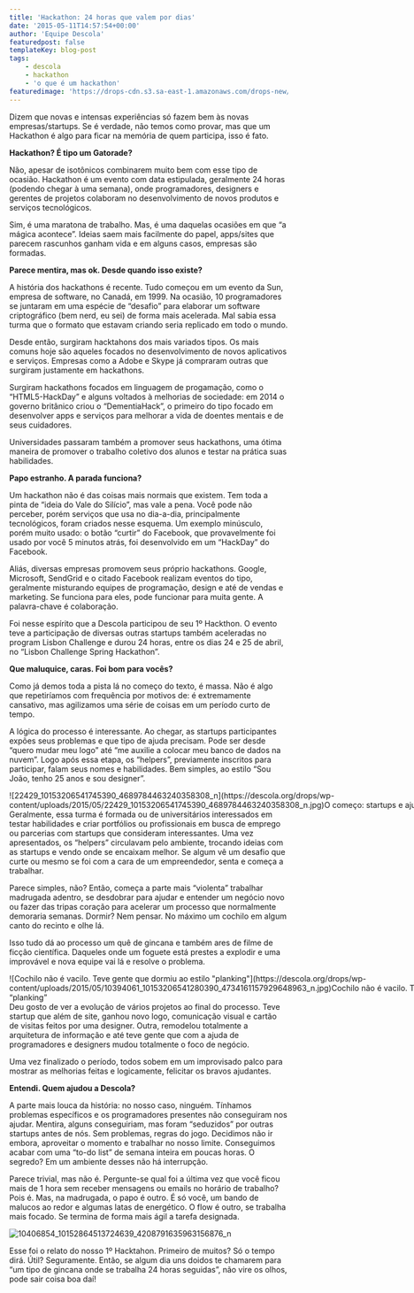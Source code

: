 ```yaml
---
title: 'Hackathon: 24 horas que valem por dias'
date: '2015-05-11T14:57:54+00:00'
author: 'Equipe Descola'
featuredpost: false
templateKey: blog-post
tags:
    - descola
    - hackathon
    - 'o que é um hackathon'
featuredimage: 'https://drops-cdn.s3.sa-east-1.amazonaws.com/drops-new/wp-content/uploads/2015/05/11145754/hackathon_descola-150x150.png'
---
```

Dizem que novas e intensas experiências só fazem bem às novas empresas/startups. Se é verdade, não temos como provar, mas que um Hackathon é algo para ficar na memória de quem participa, isso é fato.

**Hackathon? É tipo um Gatorade?**

Não, apesar de isotônicos combinarem muito bem com esse tipo de ocasião. Hackathon é um evento com data estipulada, geralmente 24 horas (podendo chegar à uma semana), onde programadores, designers e gerentes de projetos colaboram no desenvolvimento de novos produtos e serviços tecnológicos.

Sim, é uma maratona de trabalho. Mas, é uma daquelas ocasiões em que “a mágica acontece”. Ideias saem mais facilmente do papel, apps/sites que parecem rascunhos ganham vida e em alguns casos, empresas são formadas.

**Parece mentira, mas ok. Desde quando isso existe?**

A história dos hackathons é recente. Tudo começou em um evento da Sun, empresa de software, no Canadá, em 1999. Na ocasião, 10 programadores se juntaram em uma espécie de “desafio” para elaborar um software criptográfico (bem nerd, eu sei) de forma mais acelerada. Mal sabia essa turma que o formato que estavam criando seria replicado em todo o mundo.

Desde então, surgiram hacktahons dos mais variados tipos. Os mais comuns hoje são aqueles focados no desenvolvimento de novos aplicativos e serviços. Empresas como a Adobe e Skype já compraram outras que surgiram justamente em hackathons.

Surgiram hackathons focados em linguagem de progamação, como o “HTML5-HackDay” e alguns voltados à melhorias de sociedade: em 2014 o governo britânico criou o “DementiaHack”, o primeiro do tipo focado em desenvolver apps e serviços para melhorar a vida de doentes mentais e de seus cuidadores.

Universidades passaram também a promover seus hackathons, uma ótima maneira de promover o trabalho coletivo dos alunos e testar na prática suas habilidades.

**Papo estranho. A parada funciona?**

Um hackathon não é das coisas mais normais que existem. Tem toda a pinta de “ideia do Vale do Silício”, mas vale a pena. Você pode não perceber, porém serviços que usa no dia-a-dia, principalmente tecnológicos, foram criados nesse esquema. Um exemplo minúsculo, porém muito usado: o botão “curtir” do Facebook, que provavelmente foi usado por você 5 minutos atrás, foi desenvolvido em um “HackDay” do Facebook.

Aliás, diversas empresas promovem seus próprio hackathons. Google, Microsoft, SendGrid e o citado Facebook realizam eventos do tipo, geralmente misturando equipes de programação, design e até de vendas e marketing. Se funciona para eles, pode funcionar para muita gente. A palavra-chave é colaboração.

Foi nesse espírito que a Descola participou de seu 1º Hackthon. O evento teve a participação de diversas outras startups também aceleradas no program Lisbon Challenge e durou 24 horas, entre os dias 24 e 25 de abril, no “Lisbon Challenge Spring Hackathon”.

**Que maluquice, caras. **Foi bom para vocês?****

Como já demos toda a pista lá no começo do texto, é massa. Não é algo que repetiríamos com frequência por motivos de: é extremamente cansativo, mas agilizamos uma série de coisas em um período curto de tempo.

A lógica do processo é interessante. Ao chegar, as startups participantes expões seus problemas e que tipo de ajuda precisam. Pode ser desde “quero mudar meu logo” até “me auxilie a colocar meu banco de dados na nuvem”. Logo após essa etapa, os “helpers”, previamente inscritos para participar, falam seus nomes e habilidades. Bem simples, ao estilo “Sou João, tenho 25 anos e sou designer”.

<div class="wp-caption aligncenter" id="attachment_4895" style="width: 970px">![22429_10153206541745390_4689784463240358308_n](https://descola.org/drops/wp-content/uploads/2015/05/22429_10153206541745390_4689784463240358308_n.jpg)O começo: startups e ajudantes narram o que fazem.

</div>Geralmente, essa turma é formada ou de universitários interessados em testar habilidades e criar portfólios ou profissionais em busca de emprego ou parcerias com startups que consideram interessantes. Uma vez apresentados, os “helpers” circulavam pelo ambiente, trocando ideias com as startups e vendo onde se encaixam melhor. Se algum vê um desafio que curte ou mesmo se foi com a cara de um empreendedor, senta e começa a trabalhar.

Parece simples, não? Então, começa a parte mais “violenta” trabalhar madrugada adentro, se desdobrar para ajudar e entender um negócio novo ou fazer das tripas coração para acelerar um processo que normalmente demoraria semanas. Dormir? Nem pensar. No máximo um cochilo em algum canto do recinto e olhe lá.

Isso tudo dá ao processo um quê de gincana e também ares de filme de ficção científica. Daqueles onde um foguete está prestes a explodir e uma improvável e nova equipe vai lá e resolve o problema.

<div class="wp-caption aligncenter" id="attachment_4897" style="width: 970px">![Cochilo não é vacilo. Teve gente que dormiu ao estilo "planking"](https://descola.org/drops/wp-content/uploads/2015/05/10394061_10153206541280390_4734161157929648963_n.jpg)Cochilo não é vacilo. Teve gente que dormiu ao estilo “planking”

</div>Deu gosto de ver a evolução de vários projetos ao final do processo. Teve startup que além de site, ganhou novo logo, comunicação visual e cartão de visitas feitos por uma designer. Outra, remodelou totalmente a arquitetura de informação e até teve gente que com a ajuda de programadores e designers mudou totalmente o foco de negócio.

Uma vez finalizado o período, todos sobem em um improvisado palco para mostrar as melhorias feitas e logicamente, felicitar os bravos ajudantes.

**Entendi. Quem ajudou a Descola?**

A parte mais louca da história: no nosso caso, ninguém. Tínhamos problemas específicos e os programadores presentes não conseguiram nos ajudar. Mentira, alguns conseguiriam, mas foram “seduzidos” por outras startups antes de nós. Sem problemas, regras do jogo. Decidimos não ir embora, aproveitar o momento e trabalhar no nosso limite. Conseguimos acabar com uma “to-do list” de semana inteira em poucas horas. O segredo? Em um ambiente desses não há interrupção.

Parece trivial, mas não é. Pergunte-se qual foi a última vez que você ficou mais de 1 hora sem receber mensagens ou emails no horário de trabalho? Pois é. Mas, na madrugada, o papo é outro. É só você, um bando de malucos ao redor e algumas latas de energético. O flow é outro, se trabalha mais focado. Se termina de forma mais ágil a tarefa designada.

![10406854_10152864513724639_4208791635963156876_n](https://descola.org/drops/wp-content/uploads/2015/05/10406854_10152864513724639_4208791635963156876_n.jpg)

Esse foi o relato do nosso 1º Hacktahon. Primeiro de muitos? Só o tempo dirá. Útil? Seguramente. Então, se algum dia uns doidos te chamarem para “um tipo de gincana onde se trabalha 24 horas seguidas”, não vire os olhos, pode sair coisa boa daí!